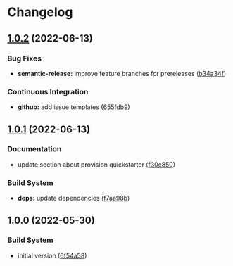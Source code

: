 # Changelog

## [1.0.2](https://github.com/SimonGolms/ods-quickstarter-fe-ionic-react/compare/v1.0.1...v1.0.2) (2022-06-13)


### Bug Fixes

* **semantic-release:** improve feature branches for prereleases ([b34a34f](https://github.com/SimonGolms/ods-quickstarter-fe-ionic-react/commit/b34a34f43af513ad39c4251d247c17a1021a54b4))


### Continuous Integration

* **github:** add issue templates ([655fdb9](https://github.com/SimonGolms/ods-quickstarter-fe-ionic-react/commit/655fdb9b829a419deda50f9253c70a35183a0a8d))

## [1.0.1](https://github.com/SimonGolms/ods-quickstarter-fe-ionic-react/compare/v1.0.0...v1.0.1) (2022-06-13)


### Documentation

* update section about provision quickstarter ([f30c850](https://github.com/SimonGolms/ods-quickstarter-fe-ionic-react/commit/f30c8509529107e2851f20b19f58ed3cfa1ba309))


### Build System

* **deps:** update dependencies ([f7aa98b](https://github.com/SimonGolms/ods-quickstarter-fe-ionic-react/commit/f7aa98b4285fc9be25469032f683952a9510cf83))

## 1.0.0 (2022-05-30)


### Build System

* initial version ([6f54a58](https://github.com/SimonGolms/ods-quickstarter-fe-ionic-react/commit/6f54a585e4c6134d90feb72b46bca1f3b5ec0a13))
